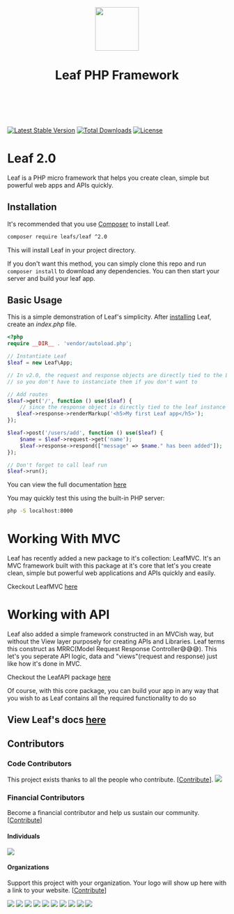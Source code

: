 <!-- markdownlint-disable no-inline-html -->
<p align="center">
    <br><br>
    <img src="https://leaf-docs.netlify.app/images/logo.png" height="100"/>
    <h1 align="center">Leaf PHP Framework</h1>
    <br>
    <br><br><br>
</p>

[![Latest Stable Version](https://poser.pugx.org/leafs/leaf/v/stable)](https://packagist.org/packages/leafs/leaf)
[![Total Downloads](https://poser.pugx.org/leafs/leaf/downloads)](https://packagist.org/packages/leafs/leaf)
[![License](https://poser.pugx.org/leafs/leaf/license)](https://packagist.org/packages/leafs/leaf)

# Leaf 2.0

Leaf is a PHP micro framework that helps you create clean, simple but powerful web apps and APIs quickly.

## Installation

It's recommended that you use [Composer](https://getcomposer.org/) to install Leaf.

```bash
composer require leafs/leaf ^2.0
```

This will install Leaf in your project directory.

If you don't want this method, you can simply clone this repo and run `composer install` to download any dependencies. You can then start your server and build your leaf app.

## Basic Usage

This is a simple demonstration of Leaf's simplicity.
After [installing](#installation) Leaf, create an _index.php_ file.

```php
<?php
require __DIR__ . 'vendor/autoload.php';

// Instantiate Leaf
$leaf = new Leaf\App;

// In v2.0, the request and response objects are directly tied to the Leaf Object,
// so you don't have to instanciate them if you don't want to

// Add routes
$leaf->get('/', function () use($leaf) {
    // since the response object is directly tied to the leaf instance
   $leaf->response->renderMarkup('<h5>My first Leaf app</h5>');
});

$leaf->post('/users/add', function () use($leaf) {
    $name = $leaf->request->get('name');
    $leaf->response->respond(["message" => $name." has been added"]);
});

// Don't forget to call leaf run
$leaf->run();
```

You can view the full documentation [here](https://leafphp.netlify.com/#/)

You may quickly test this using the built-in PHP server:

```bash
php -S localhost:8000
```

# Working With MVC

Leaf has recently added a new package to it's collection: LeafMVC.
It's an MVC framework built with this package at it's core that let's you create clean, simple but powerful web applications and APIs quickly and easily.

Ckeckout LeafMVC [here](https://github.com/leafsphp/leafMVC)

# Working with API

Leaf also added a simple framework constructed in an MVCish way, but without the View layer purposely for creating APIs and Libraries. Leaf terms this construct as MRRC(Model Request Response Controller😅😅😅). This let's you seperate API logic, data and "views"(request and response) just like how it's done in MVC.

Checkout the LeafAPI package [here](https://github.com/leafsphp/leafAPI)

Of course, with this core package, you can build your app in any way that you wish to as Leaf contains all the required functionality to do so

## View Leaf's docs [here](https://leafphp.netlify.com/#/)

## Contributors

### Code Contributors

This project exists thanks to all the people who contribute. [[Contribute](CONTRIBUTING.md)].
<a href="https://github.com/leafsphp/leaf/graphs/contributors"><img src="https://opencollective.com/leaf/contributors.svg?width=890&button=false" /></a>

### Financial Contributors

Become a financial contributor and help us sustain our community. [[Contribute](https://opencollective.com/leaf/contribute)]

#### Individuals

<a href="https://opencollective.com/leaf"><img src="https://opencollective.com/leaf/individuals.svg?width=890"></a>

#### Organizations

Support this project with your organization. Your logo will show up here with a link to your website. [[Contribute](https://opencollective.com/leaf/contribute)]

<a href="https://opencollective.com/leaf/organization/0/website"><img src="https://opencollective.com/leaf/organization/0/avatar.svg"></a>
<a href="https://opencollective.com/leaf/organization/1/website"><img src="https://opencollective.com/leaf/organization/1/avatar.svg"></a>
<a href="https://opencollective.com/leaf/organization/2/website"><img src="https://opencollective.com/leaf/organization/2/avatar.svg"></a>
<a href="https://opencollective.com/leaf/organization/3/website"><img src="https://opencollective.com/leaf/organization/3/avatar.svg"></a>
<a href="https://opencollective.com/leaf/organization/4/website"><img src="https://opencollective.com/leaf/organization/4/avatar.svg"></a>
<a href="https://opencollective.com/leaf/organization/5/website"><img src="https://opencollective.com/leaf/organization/5/avatar.svg"></a>
<a href="https://opencollective.com/leaf/organization/6/website"><img src="https://opencollective.com/leaf/organization/6/avatar.svg"></a>
<a href="https://opencollective.com/leaf/organization/7/website"><img src="https://opencollective.com/leaf/organization/7/avatar.svg"></a>
<a href="https://opencollective.com/leaf/organization/8/website"><img src="https://opencollective.com/leaf/organization/8/avatar.svg"></a>
<a href="https://opencollective.com/leaf/organization/9/website"><img src="https://opencollective.com/leaf/organization/9/avatar.svg"></a>

